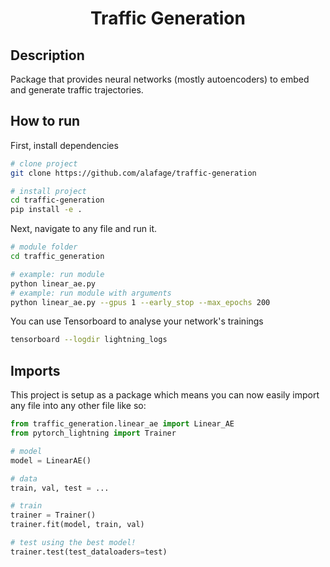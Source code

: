 <div align="center">    
 
# Traffic Generation
<!--
[![Paper](http://img.shields.io/badge/paper-arxiv.1001.2234-B31B1B.svg)](https://www.nature.com/articles/nature14539)
[![Conference](http://img.shields.io/badge/NeurIPS-2019-4b44ce.svg)](https://papers.nips.cc/book/advances-in-neural-information-processing-systems-31-2018)
[![Conference](http://img.shields.io/badge/ICLR-2019-4b44ce.svg)](https://papers.nips.cc/book/advances-in-neural-information-processing-systems-31-2018)
[![Conference](http://img.shields.io/badge/AnyConference-year-4b44ce.svg)](https://papers.nips.cc/book/advances-in-neural-information-processing-systems-31-2018)  

ARXIV   
[![Paper](http://img.shields.io/badge/arxiv-math.co:1480.1111-B31B1B.svg)](https://www.nature.com/articles/nature14539)

![CI testing](https://github.com/PyTorchLightning/deep-learning-project-template/workflows/CI%20testing/badge.svg?branch=master&event=push)
-->

<!--  
Conference   
-->   
</div>
 
## Description   

Package that provides neural networks (mostly autoencoders) to embed and generate traffic trajectories.

## How to run   
First, install dependencies   
```bash
# clone project   
git clone https://github.com/alafage/traffic-generation

# install project   
cd traffic-generation 
pip install -e .
 ```   
 Next, navigate to any file and run it.   
 ```bash
# module folder
cd traffic_generation

# example: run module
python linear_ae.py
# example: run module with arguments
python linear_ae.py --gpus 1 --early_stop --max_epochs 200
```

You can use Tensorboard to analyse your network's trainings

```bash
tensorboard --logdir lightning_logs
```

## Imports
This project is setup as a package which means you can now easily import any file into any other file like so:
```python
from traffic_generation.linear_ae import Linear_AE
from pytorch_lightning import Trainer

# model
model = LinearAE()

# data
train, val, test = ...

# train
trainer = Trainer()
trainer.fit(model, train, val)

# test using the best model!
trainer.test(test_dataloaders=test)
```
<!--
### Citation   
```
@article{Adrien Lafage,
  title={Your Title},
  author={Your team},
  journal={Location},
}
-->